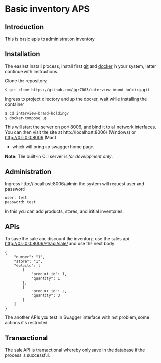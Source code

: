 # Basic inventory APS

## Introduction

This is basic apis to administration inventory

## Installation 

The easiest install process, install first
[git](https://git-scm.com/downloads) and [docker](https://www.docker.com/get-started) in your system, latter continue with instructions.

Clone the repository:

```bash
$ git clone https://github.com/jgr7003/interview-brand-holding.git
```

Ingress to project directory and up the docker, wait while installing the container

```bash
$ cd interview-brand-holding/
$ docker-compose up
```

This will start the server on port 8006, and bind it to all network
interfaces. You can then visit the site at http://localhost:8006/ (Windows) or 
http://0.0.0.0:8006 (Mac)
- which will bring up swagger home page.

**Note:** The built-in CLI server is *for development only*.

## Administration

Ingress http://localhost:8006/admin the system will request user and password 

```
user: test
password: test
```

In this you can add products, stores, and initial inventories.

## APIs

To save the sale and discount the inventory, use the sales api http://0.0.0.0:8006/v1/api/sale/
and use the next body

```
{
	"number": "1",
	"store": "1",
	"details": [
		{
			"product_id": 1,
			"quantity": 1
		},
		{
			"product_id": 2,
			"quantity": 3
		}
	]
}
```

The another APIs you test in Swagger interface with not problem, some actions it´s restricted

## Transactional

The sale API is transactional whereby only save in the database if the process is successful.